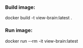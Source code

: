 ### Build image:
docker build -t view-brain:latest .

### Run image:
docker run --rm -it view-brain:latest
